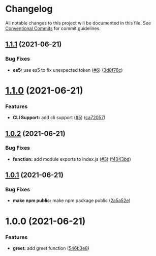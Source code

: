 # Changelog

All notable changes to this project will be documented in this file. See
[Conventional Commits](https://conventionalcommits.org) for commit guidelines.

## [1.1.1](https://github.com/marlondc/greeting-test/compare/v1.1.0...v1.1.1) (2021-06-21)


### Bug Fixes

* **es5:** use es5 to fix unexpected token ([#6](https://github.com/marlondc/greeting-test/issues/6)) ([3d8f78c](https://github.com/marlondc/greeting-test/commit/3d8f78c0adfac59378fd06b3c3448c6bf093c192))

# [1.1.0](https://github.com/marlondc/greeting-test/compare/v1.0.2...v1.1.0) (2021-06-21)


### Features

* **CLI Support:** add cli support ([#5](https://github.com/marlondc/greeting-test/issues/5)) ([ca72057](https://github.com/marlondc/greeting-test/commit/ca72057971e3ed40484e3b98e1ad32d3ea21c6cb))

## [1.0.2](https://github.com/marlondc/greeting-test/compare/v1.0.1...v1.0.2) (2021-06-21)


### Bug Fixes

* **function:** add module exports to index.js ([#3](https://github.com/marlondc/greeting-test/issues/3)) ([f4043bd](https://github.com/marlondc/greeting-test/commit/f4043bd2b97b7b2a28f179b8c36d1e083b54ab5a))

## [1.0.1](https://github.com/marlondc/greeting-test/compare/v1.0.0...v1.0.1) (2021-06-21)


### Bug Fixes

* **make npm public:** make npm package public ([2a5a52e](https://github.com/marlondc/greeting-test/commit/2a5a52eeabf4c42c992c49bf02f9cd0fd9c18f55))

# 1.0.0 (2021-06-21)


### Features

* **greet:** add greet function ([546b3e8](https://github.com/marlondc/greeting-test/commit/546b3e8a79d5ad563c6885f045d3c19886c82614))
